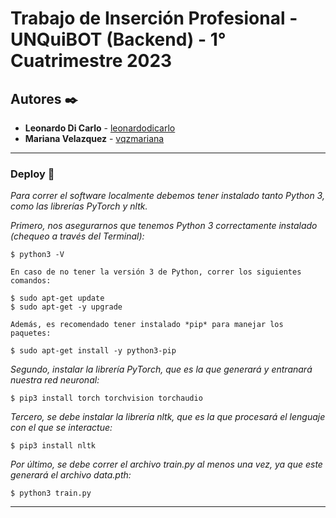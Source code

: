 # Trabajo de Inserción Profesional - UNQuiBOT (Backend) - 1° Cuatrimestre 2023

## Autores ✒️

* **Leonardo Di Carlo** - [leonardodicarlo](https://github.com/leonardodicarlo)
* **Mariana Velazquez** - [vqzmariana](https://github.com/vqzmariana)

***

### Deploy 🔧

_Para correr el software localmente debemos tener instalado tanto Python 3, como las librerías PyTorch y nltk._

_Primero, nos asegurarnos que tenemos Python 3 correctamente instalado (chequeo a través del Terminal):_

	$ python3 -V
	
	En caso de no tener la versión 3 de Python, correr los siguientes comandos:

	$ sudo apt-get update
	$ sudo apt-get -y upgrade
	
	Además, es recomendado tener instalado *pip* para manejar los paquetes:

	$ sudo apt-get install -y python3-pip
	
_Segundo, instalar la librería PyTorch, que es la que generará y entranará nuestra red neuronal:_


	$ pip3 install torch torchvision torchaudio
	
	
_Tercero, se debe instalar la librería nltk, que es la que procesará el lenguaje con el que se interactue:_

	$ pip3 install nltk
	
_Por último, se debe correr el archivo *train.py* al menos una vez, ya que este generará el archivo *data.pth*:_

	$ python3 train.py

---
